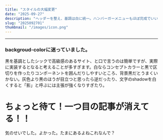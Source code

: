 ```yaml
---
title: "スタイルの大幅変更"
date: "2025-09-27"
description: "ヘッダーを整え、基調は白に統一。ハンバーガーメニューもほぼ完成でいいと思う。ここを書きすぎるとどうなるのかの実験ここを書きすぎるとどうなるのかの実験ここを書きすぎるとどうなるのかの実験ここを書きすぎるとどうなるのかの実験ここを書きすぎるとどうなるのかの実験"
slug: "2025092701"
thumbnail: "/images/icon.png"
---
```


---
### backgroud-colorに迷っていました。
黒を基調としたシックで高級感のあるサイト、と口で言うのは簡単ですが、実際に実装するとなると考えることが多すぎます。白ならコンセプトカラーと黒で区切りを作ったりコンポーネントを囲んだりしやすいところ、背景黒だとうまくいかない。灰色より黒のほうが目立つと思ったら逆だったり、文字のshadowを白くすると「影」と呼ぶには主張が強くなりすぎたり。


# ちょっと待て！一つ目の記事が消えてる！！

気のせいでした。よかった。たまにあるよねこれなんで？